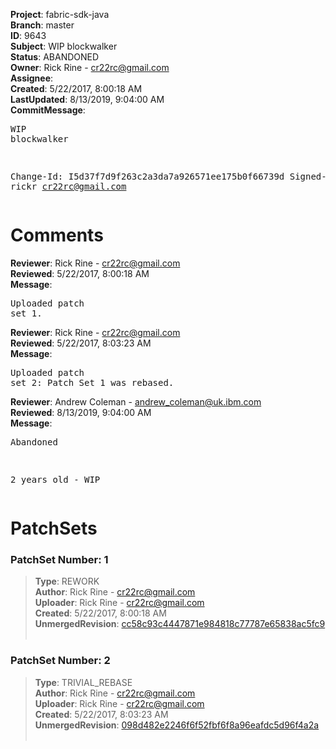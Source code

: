 <strong>Project</strong>: fabric-sdk-java<br><strong>Branch</strong>: master<br><strong>ID</strong>: 9643<br><strong>Subject</strong>: WIP blockwalker<br><strong>Status</strong>: ABANDONED<br><strong>Owner</strong>: Rick Rine - cr22rc@gmail.com<br><strong>Assignee</strong>:<br><strong>Created</strong>: 5/22/2017, 8:00:18 AM<br><strong>LastUpdated</strong>: 8/13/2019, 9:04:00 AM<br><strong>CommitMessage</strong>:<br><pre>WIP blockwalker

Change-Id: I5d37f7d9f263c2a3da7a926571ee175b0f66739d
Signed-off-by: rickr <cr22rc@gmail.com>
</pre><h1>Comments</h1><strong>Reviewer</strong>: Rick Rine - cr22rc@gmail.com<br><strong>Reviewed</strong>: 5/22/2017, 8:00:18 AM<br><strong>Message</strong>: <pre>Uploaded patch set 1.</pre><strong>Reviewer</strong>: Rick Rine - cr22rc@gmail.com<br><strong>Reviewed</strong>: 5/22/2017, 8:03:23 AM<br><strong>Message</strong>: <pre>Uploaded patch set 2: Patch Set 1 was rebased.</pre><strong>Reviewer</strong>: Andrew Coleman - andrew_coleman@uk.ibm.com<br><strong>Reviewed</strong>: 8/13/2019, 9:04:00 AM<br><strong>Message</strong>: <pre>Abandoned

2 years old - WIP</pre><h1>PatchSets</h1><h3>PatchSet Number: 1</h3><blockquote><strong>Type</strong>: REWORK<br><strong>Author</strong>: Rick Rine - cr22rc@gmail.com<br><strong>Uploader</strong>: Rick Rine - cr22rc@gmail.com<br><strong>Created</strong>: 5/22/2017, 8:00:18 AM<br><strong>UnmergedRevision</strong>: [cc58c93c4447871e984818c77787e65838ac5fc9](https://github.com/hyperledger-gerrit-archive/fabric-sdk-java/commit/cc58c93c4447871e984818c77787e65838ac5fc9)<br><br></blockquote><h3>PatchSet Number: 2</h3><blockquote><strong>Type</strong>: TRIVIAL_REBASE<br><strong>Author</strong>: Rick Rine - cr22rc@gmail.com<br><strong>Uploader</strong>: Rick Rine - cr22rc@gmail.com<br><strong>Created</strong>: 5/22/2017, 8:03:23 AM<br><strong>UnmergedRevision</strong>: [098d482e2246f6f52fbf6f8a96eafdc5d96f4a2a](https://github.com/hyperledger-gerrit-archive/fabric-sdk-java/commit/098d482e2246f6f52fbf6f8a96eafdc5d96f4a2a)<br><br></blockquote>